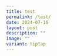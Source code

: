 ```yaml
---
title: test
permalink: /test/
date: 2024-07-16
layout: post
description: ""
image: ""
variant: tiptap
---
```

<p></p>
